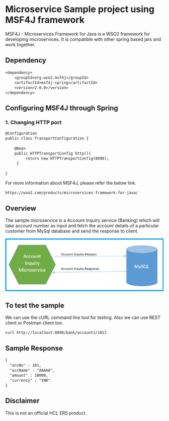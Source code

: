 # Microservice Sample project using MSF4J framework

MSF4J - Microservices Framework for Java is a WSO2 framework for developing microservices. It is compatible with other spring based jars
and work together. 


## Dependency

```
<dependency>
	<groupId>org.wso2.msf4j</groupId>
	<artifactId>msf4j-spring</artifactId>
	<version>2.0.0</version>
</dependency>
```

## Configuring MSF4J through Spring

### 1. Changing HTTP port

```
@Configuration
public class TransportConfiguration {

    @Bean
    public HTTPTransportConfig http(){
         return new HTTPTransportConfig(8090);
     }

}
```

For more information about MSF4J, please refer the below link.

```
https://wso2.com/products/microservices-framework-for-java/
```

## Overview

The sample microservice is a Account Inquiry service (Banking) which will take account number as input and fetch the account details of a particular customer from MySql database and send the response to client.

![Image of Workflow](https://github.com/praveen9800/microservice-sample-msf4j/blob/master/accountinquiry_msf4j.png)


## To test the sample

We can use the cURL command line tool for testing. Also we can use REST client or Postman client too.

```
curl http://localhost:8090/bank/accounts/1011
```

## Sample Response

```
{
  "accNo" : 101,
  "accName" : "AAAAA",
  "amount" : 10000,
  "currency" : "INR"
}
```

## Disclaimer

This is not an official HCL ERS product.
